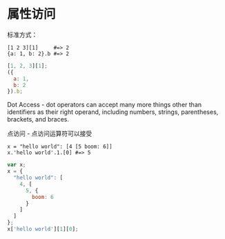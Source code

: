 # 属性访问

标准方式：

```ls
[1 2 3][1]     #=> 2
{a: 1, b: 2}.b #=> 2
```

```js
[1, 2, 3][1];
({
  a: 1,
  b: 2
}).b;
```

Dot Access - dot operators can accept many more things other than identifiers as their right operand, including numbers, strings, parentheses, brackets, and braces.

点访问 - 点访问运算符可以接受

```ls
x = "hello world": [4 [5 boom: 6]]
x.'hello world'.1.[0] #=> 5
```

```js
var x;
x = {
  "hello world": [
    4, [
      5, {
        boom: 6
      }
    ]
  ]
};
x['hello world'][1][0];
```

